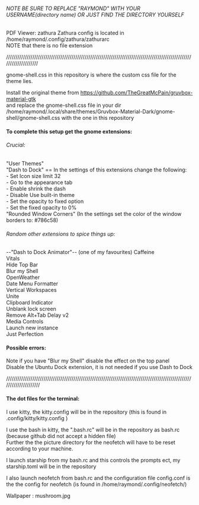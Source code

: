 ###### NOTE BE SURE TO REPLACE "RAYMOND" WITH YOUR USERNAME(directory name) OR JUST FIND THE DIRECTORY YOURSELF 


PDF Viewer: zathura 
Zathura config is located in /home/raymond/.config/zathura/zathurarc<br />
NOTE that there is no file extension<br />


////////////////////////////////////////////////////////////////////////////////////////////////////////////////////


gnome-shell.css in this repository is where the custom css file for the theme lies.

Install the original theme from https://github.com/TheGreatMcPain/gruvbox-material-gtk <br />
and replace the gnome-shell.css file in your dir  <br />
/home/raymond/.local/share/themes/Gruvbox-Material-Dark/gnome-shell/gnome-shell.css with the one in this repository 


#### To complete this setup get the gnome extensions: <br />
###### Crucial: <br />
"User Themes" <br />
"Dash to Dock" == In the settings of this extensions change the following: <br />
			  - Set Icon size limit 32 <br />
			  - Go to the appearance tab <br />
			  - Enable shrink the dash <br />
			  - Disable Use built-in theme <br />
			  - Set the opacity to fixed option <br />
			  - Set the fixed opacity to 0% <br />
"Rounded Window Corners" (In the settings set the color of the window borders to: #786c58)  <br />

###### Random other extensions to spice things up: 
--"Dash to Dock Animator"-- (one of my favourites)
Caffeine <br />
Vitals  <br />
Hide Top Bar <br />
Blur my Shell <br />
OpenWeather <br />
Date Menu Formatter <br />
Vertical Workspaces <br />
Unite <br />
Clipboard Indicator <br />
Unblank lock screen <br />
Remove Alt+Tab Delay v2 <br />
Media Controls <br />
Launch new instance <br />
Just Perfection <br />
 
#### Possible errors:  <br />
Note if you have "Blur my Shell" disable the effect on the top panel  <br />
Disable the Ubuntu Dock extension, it is not needed if you use Dash to Dock <br />


/////////////////////////////////////////////////////////////////////////////////////////////////////////////////////

#### The dot files for the terminal: 

I use kitty, the kitty.config will be in the repository (this is found in .config/kitty/kitty.config ) 

I use the bash in kitty, the ".bash.rc" will be in the repository as bash.rc (because github did not accept a hidden file) <br />
Further the the picture directory for the neofetch will have to be reset according to your machine. 

I launch starship from my bash.rc and this controls the prompts ect, my starship.toml will be in the repository 

I also launch neofetch from bash.rc and the configuration file config.conf is the the config for neofetch (is found in 
/home/raymond/.config/neofetch/)

Wallpaper : mushroom.jpg
